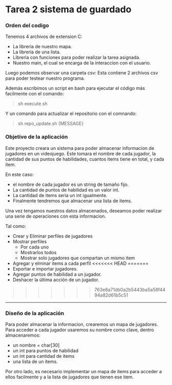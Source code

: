 # Tarea 2 sistema de guardado

### Orden del codigo

Tenemos 4 archivos de extension C:
- La libreria de nuestro mapa.
- La libreria de una lista.
- Libreria con funciones para poder realizar la tarea asignada.
- Nuestro main, el cual se encarga de la interaccion con el usuario.

Luego podemos observar una carpeta csv:
Esta contiene 2 archivos csv para poder testear nuestro programa.

Además escribímos un script en bash para ejecutar el código más facilmente con el comando:
>sh execute.sh

Y un comando para actualizar el repositorio con el comnando:
>sh repo_update.sh {MESSAGE}


 

### Objetivo de la aplicación

Este proyecto creara un sistema para poder almacenar informacion de jugadores en un videojuego.
Este tomara el nombre de cada jugador, la cantidad de sus puntos de habilidades, cuantos items tiene en total, y cada item. 

En este caso:
- el nombre de cada jugador es un string de tamaño fijo.
- La cantidad de puntos de habilidad es un valor int.
- La cantidad de items seria un int igualmente.
- Finalmente tendremos que almacenar una lista de items.

Una vez tengamos nuestros datos almacenados, deseamos poder realizar
una serie de operaciones con esta informacion.

Tal como:

- Crear y Eliminar perfiles de jugadores
- Mostrar perfiles
	- Por cada uno
  - Mostrarlos todos
  - Mostrar solo jugadores que compartan un mismo item
- Agregar y elminar items a cada perfil
<<<<<<< HEAD
=======
- Exportar e importar jugadores.
- Agregar puntos de habilidad a un jugador.
- Deshacer la última acción de un jugador.
>>>>>>> 763e8a71db0a2b5443ba5a58f4494a82d61b5c51
---

### Diseño de la aplicación

Para poder almacenar la informacion, crearemos un mapa de jugadores.
Para acceder a cada jugador usaremos su nombre como clave, dentro almacenaremos:
- un nombre = char[30]
- un int para puntos de habilidad
- un int para cantidad de items
- una lista de un items.

Por otro lado, es necesario implementar un mapa de items para acceder a ellos facilmente y a la lista de jugadores que tienen ese item.

